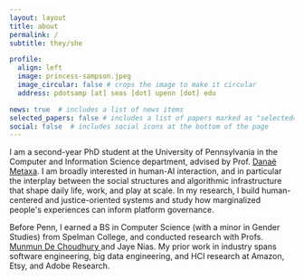 ```yaml
---
layout: layout
title: about
permalink: /
subtitle: they/she

profile:
  align: left
  image: princess-sampson.jpeg
  image_circular: false # crops the image to make it circular
  address: pdotsamp [at] seas [dot] upenn [dot] edu

news: true  # includes a list of news items
selected_papers: false # includes a list of papers marked as "selected={true}"
social: false  # includes social icons at the bottom of the page
---
```

I am a second-year PhD student at the University of Pennsylvania in the Computer and Information Science department, advised by Prof. [Danaë Metaxa](https://metaxa.net). I am broadly interested in human-AI interaction, and in particular the interplay between the social structures and algorithmic infrastructure that shape daily life, work, and play at scale. In my research, I build human-centered and justice-oriented systems and study how marginalized people's experiences can inform platform governance.

Before Penn, I earned a BS in Computer Science (with a minor in Gender Studies) from Spelman College, and conducted research with Profs. [Munmun De Choudhury ](http://www.munmund.net/)and Jaye Nias. My prior work in industry spans software engineering, big data engineering, and HCI research at Amazon, Etsy, and Adobe Research.

<a rel="me" href="https://hci.social/@princess"> </a>

